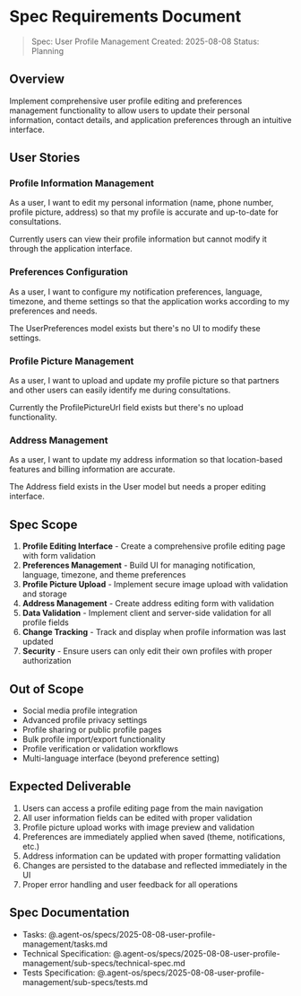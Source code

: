 # Spec Requirements Document

> Spec: User Profile Management
> Created: 2025-08-08
> Status: Planning

## Overview

Implement comprehensive user profile editing and preferences management functionality to allow users to update their personal information, contact details, and application preferences through an intuitive interface.

## User Stories

### Profile Information Management

As a user, I want to edit my personal information (name, phone number, profile picture, address) so that my profile is accurate and up-to-date for consultations.

Currently users can view their profile information but cannot modify it through the application interface.

### Preferences Configuration

As a user, I want to configure my notification preferences, language, timezone, and theme settings so that the application works according to my preferences and needs.

The UserPreferences model exists but there's no UI to modify these settings.

### Profile Picture Management

As a user, I want to upload and update my profile picture so that partners and other users can easily identify me during consultations.

Currently the ProfilePictureUrl field exists but there's no upload functionality.

### Address Management

As a user, I want to update my address information so that location-based features and billing information are accurate.

The Address field exists in the User model but needs a proper editing interface.

## Spec Scope

1. **Profile Editing Interface** - Create a comprehensive profile editing page with form validation
2. **Preferences Management** - Build UI for managing notification, language, timezone, and theme preferences
3. **Profile Picture Upload** - Implement secure image upload with validation and storage
4. **Address Management** - Create address editing form with validation
5. **Data Validation** - Implement client and server-side validation for all profile fields
6. **Change Tracking** - Track and display when profile information was last updated
7. **Security** - Ensure users can only edit their own profiles with proper authorization

## Out of Scope

- Social media profile integration
- Advanced profile privacy settings
- Profile sharing or public profile pages
- Bulk profile import/export functionality
- Profile verification or validation workflows
- Multi-language interface (beyond preference setting)

## Expected Deliverable

1. Users can access a profile editing page from the main navigation
2. All user information fields can be edited with proper validation
3. Profile picture upload works with image preview and validation
4. Preferences are immediately applied when saved (theme, notifications, etc.)
5. Address information can be updated with proper formatting validation
6. Changes are persisted to the database and reflected immediately in the UI
7. Proper error handling and user feedback for all operations

## Spec Documentation

- Tasks: @.agent-os/specs/2025-08-08-user-profile-management/tasks.md
- Technical Specification: @.agent-os/specs/2025-08-08-user-profile-management/sub-specs/technical-spec.md
- Tests Specification: @.agent-os/specs/2025-08-08-user-profile-management/sub-specs/tests.md